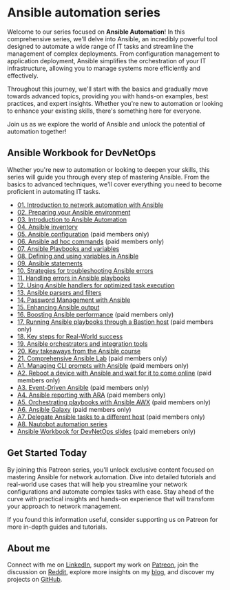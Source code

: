 # Ansible automation series

Welcome to our series focused on **Ansible Automation**! In this comprehensive series, we'll delve into Ansible, an incredibly powerful tool designed to automate a wide range of IT tasks and streamline the management of complex deployments. From configuration management to application deployment, Ansible simplifies the orchestration of your IT infrastructure, allowing you to manage systems more efficiently and effectively.

Throughout this journey, we'll start with the basics and gradually move towards advanced topics, providing you with hands-on examples, best practices, and expert insights. Whether you're new to automation or looking to enhance your existing skills, there's something here for everyone.

Join us as we explore the world of Ansible and unlock the potential of automation together!

## Ansible Workbook for DevNetOps

Whether you're new to automation or looking to deepen your skills, this series will guide you through every step of mastering Ansible. From the basics to advanced techniques, we'll cover everything you need to become proficient in automating IT tasks.

* [01. Introduction to network automation with Ansible](https://www.patreon.com/posts/108909067)
* [02. Preparing your Ansible environment](https://www.patreon.com/posts/108960424)
* [03. Introduction to Ansible Automation](https://www.patreon.com/posts/108961368)
* [04. Ansible inventory](https://www.patreon.com/posts/109014399)
* [05. Ansible configuration](https://www.patreon.com/posts/109398567) (paid members only)
* [06. Ansible ad hoc commands](https://www.patreon.com/posts/109110222) (paid members only)
* [07. Ansible Playbooks and variables](https://www.patreon.com/posts/109844619)
* [08. Defining and using variables in Ansible](https://www.patreon.com/posts/109846061)
* [09. Ansible statements](https://www.patreon.com/posts/111918170)
* [10. Strategies for troubleshooting Ansible errors](https://www.patreon.com/posts/112219183)
* [11. Handling errors in Ansible playbooks](https://www.patreon.com/posts/112423659)
* [12. Using Ansible handlers for optimized task execution](https://www.patreon.com/posts/112431507/)
* [13. Ansible parsers and filters](https://www.patreon.com/posts/112609724)
* [14. Password Management with Ansible](https://www.patreon.com/posts/114699180)
* [15. Enhancing Ansible output](https://www.patreon.com/posts/114700214)
* [16. Boosting Ansible performance](https://www.patreon.com/posts/112734638) (paid members only)
* [17. Running Ansible playbooks through a Bastion host](https://www.patreon.com/posts/112735645) (paid members only)
* [18. Key steps for Real-World success](https://www.patreon.com/posts/113343374)
* [19. Ansible orchestrators and integration tools](https://www.patreon.com/posts/114741859)
* [20. Key takeaways from the Ansible course](https://www.patreon.com/posts/114697261)
* [21. Comprehensive Ansible Lab](https://www.patreon.com/posts/114693719) (paid members only)
* [A1. Managing CLI prompts with Ansible](https://www.patreon.com/posts/123082401) (paid members only)
* [A2. Reboot a device with Ansible and wait for it to come online](https://www.patreon.com/posts/123083385) (paid members only)
* [A3. Event-Driven Ansible](https://www.patreon.com/posts/123986566) (paid members only)
* [A4. Ansible reporting with ARA](https://www.patreon.com/posts/123963177) (paid members only)
* [A5. Orchestrating playbooks with Ansible AWX](https://www.patreon.com/posts/123375703) (paid members only)
* [A6. Ansible Galaxy](https://www.patreon.com/posts/124129133) (paid members only)
* [A7. Delegate Ansible tasks to a different host](https://www.patreon.com/posts/123912656) (paid members only)
* [A8. Nautobot automation series](https://www.patreon.com/posts/nautobot-series-107863147)
* [Ansible Workbook for DevNetOps slides](https://www.patreon.com/posts/114697569) (paid memebers only)

## Get Started Today

By joining this Patreon series, you'll unlock exclusive content focused on mastering Ansible for network automation. Dive into detailed tutorials and real-world use cases that will help you streamline your network configurations and automate complex tasks with ease. Stay ahead of the curve with practical insights and hands-on experience that will transform your approach to network management.

If you found this information useful, consider supporting us on Patreon for more in-depth guides and tutorials.

## About me

Connect with me on [LinkedIn](http://linkedin.com/in/adainese/), support my work on [Patreon](https://www.patreon.com/c/adainese), join the discussion on [Reddit](https://www.reddit.com/user/a_dainese/), explore more insights on my [blog](https://www.adainese.it), and discover my projects on [GitHub](https://github.com/dainok).
